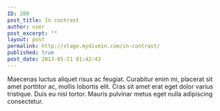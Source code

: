 ```yaml
---
ID: 280
post_title: In contrast
author: user
post_excerpt: ""
layout: post
permalink: http://stage.mydivein.com/in-contrast/
published: true
post_date: 2013-05-21 01:42:43
---
```

Maecenas luctus aliquet risus ac feugiat. Curabitur enim mi, placerat sit amet porttitor ac, mollis lobortis elit. Cras sit amet erat eget dolor varius tristique. Duis eu nisl tortor. Mauris pulvinar metus eget nulla adipiscing consectetur.